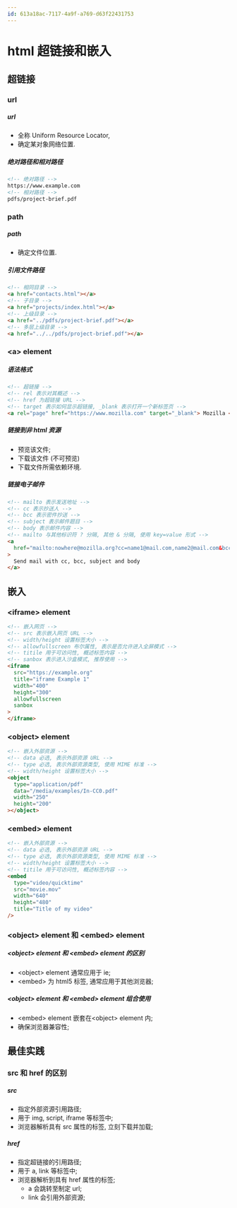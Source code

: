 ```yaml
---
id: 613a18ac-7117-4a9f-a769-d63f22431753
---
```


# html 超链接和嵌入

## 超链接

### url

##### url

- 全称 Uniform Resource Locator,
- 确定某对象网络位置.

##### 绝对路径和相对路径

```html
<!-- 绝对路径 -->
https://www.example.com
<!-- 相对路径 -->
pdfs/project-brief.pdf
```

### path

##### path

- 确定文件位置.

##### 引用文件路径

```html
<!-- 相同目录 -->
<a href="contacts.html"></a>
<!-- 子目录 -->
<a href="projects/index.html"></a>
<!-- 上级目录 -->
<a href="../pdfs/project-brief.pdf"></a>
<!-- 多层上级目录 -->
<a href="../../pdfs/project-brief.pdf"></a>
```

### \<a\> element

##### 语法格式

```html
<!-- 超链接 -->
<!-- rel 表示对其概述 -->
<!-- href 为超链接 URL -->
<!-- target 表示如何显示超链接, _blank 表示打开一个新标签页 -->
<a rel="page" href="https://www.mozilla.com" target="_blank"> Mozilla </a>
```

##### 链接到非 html 资源

- 预览该文件;
- 下载该文件 (不可预览)
- 下载文件所需依赖环境.

##### 链接电子邮件

```html
<!-- mailto 表示发送地址 -->
<!-- cc 表示抄送人 -->
<!-- bcc 表示密件抄送 -->
<!-- subject 表示邮件题目 -->
<!-- body 表示邮件内容 -->
<!-- mailto 与其他标识符 ? 分隔, 其他 & 分隔, 使用 key=value 形式 -->
<a
  href="mailto:nowhere@mozilla.org?cc=name1@mail.com,name2@mail.com&bcc=name3@rapidtables.com&subject=The%20subject%20of%20the%20email&body=The%20body%20of%20the%20email"
>
  Send mail with cc, bcc, subject and body
</a>
```

## 嵌入

### \<iframe\> element

```html
<!-- 嵌入网页 -->
<!-- src 表示嵌入网页 URL -->
<!-- width/height 设置标签大小 -->
<!-- allowfullscreen 布尔属性, 表示是否允许进入全屏模式 -->
<!-- titile 用于可访问性, 概述标签内容 -->
<!-- sanbox 表示进入沙盒模式, 推荐使用 -->
<iframe
  src="https://example.org"
  title="iframe Example 1"
  width="400"
  height="300"
  allowfullscreen
  sanbox
>
</iframe>
```

### \<object\> element

```html
<!-- 嵌入外部资源 -->
<!-- data 必选, 表示外部资源 URL -->
<!-- type 必选, 表示外部资源类型, 使用 MIME 标准 -->
<!-- width/height 设置标签大小 -->
<object
  type="application/pdf"
  data="/media/examples/In-CC0.pdf"
  width="250"
  height="200"
></object>
```

### \<embed\> element

```html
<!-- 嵌入外部资源 -->
<!-- data 必选, 表示外部资源 URL -->
<!-- type 必选, 表示外部资源类型, 使用 MIME 标准 -->
<!-- width/height 设置标签大小 -->
<!-- titile 用于可访问性, 概述标签内容 -->
<embed
  type="video/quicktime"
  src="movie.mov"
  width="640"
  height="480"
  title="Title of my video"
/>
```

### \<object\> element 和 \<embed\> element

##### \<object\> element 和 \<embed\> element 的区别

- \<object\> element 通常应用于 ie;
- \<embed\> 为 html5 标签, 通常应用于其他浏览器;

##### \<object\> element 和 \<embed\> element 组合使用

- \<embed\> element 嵌套在\<object\> element 内;
- 确保浏览器兼容性;

## 最佳实践

### src 和 href 的区别

##### src

- 指定外部资源引用路径;
- 用于 img, script, iframe 等标签中;
- 浏览器解析具有 src 属性的标签, 立刻下载并加载;

##### href

- 指定超链接的引用路径;
- 用于 a, link 等标签中;
- 浏览器解析到具有 href 属性的标签;
  - a 会跳转至制定 url;
  - link 会引用外部资源;
